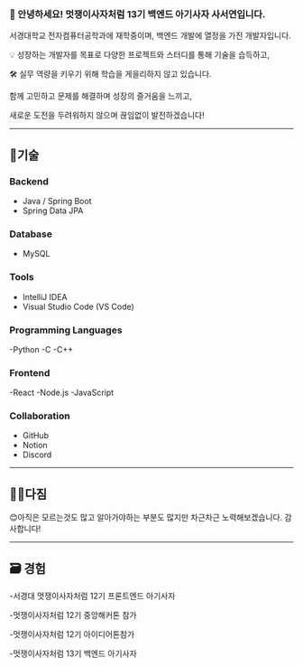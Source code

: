 ### 🦁 안녕하세요! 멋쟁이사자처럼 13기 백엔드 아기사자 사서연입니다.

서경대학교 전자컴퓨터공학과에 재학중이며, 백엔드 개발에 열정을 가진 개발자입니다.

💡 성장하는 개발자를 목표로 다양한 프로젝트와 스터디를 통해 기술을 습득하고,

🛠️ 실무 역량을 키우기 위해 학습을 게을리하지 않고 있습니다.

함께 고민하고 문제를 해결하며 성장의 즐거움을 느끼고,

새로운 도전을 두려워하지 않으며 끊임없이 발전하겠습니다!

---

## 📱기술

### Backend

- Java / Spring Boot
- Spring Data JPA

### Database

- MySQL

### Tools

- IntelliJ IDEA
- Visual Studio Code (VS Code)

### Programming Languages

-Python
-C
-C++

### Frontend

-React
-Node.js
-JavaScript

### Collaboration

- GitHub
- Notion
- Discord

---

## 👍🏻다짐

😊아직은 모르는것도 많고 알아가야하는 부분도 많지만 차근차근 노력해보겠습니다. 감사합니다!

---

## 🗃️ 경험

-서경대 멋쟁이사자처럼 12기 프론트엔드 아기사자

-멋쟁이사자처럼 12기 중앙해커톤 참가

-멋쟁이사자처럼 12기 아이디어톤참가

-멋쟁이사자처럼 13기 백엔드 아기사자
